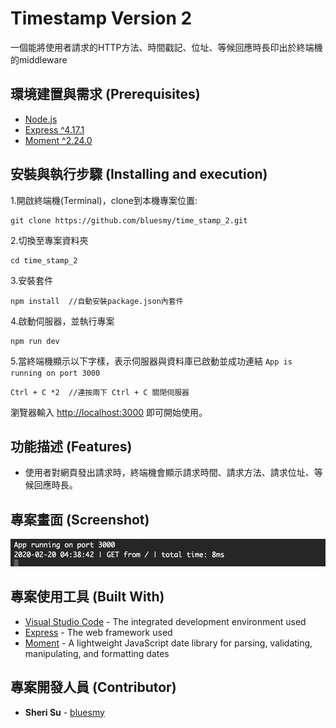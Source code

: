 # Timestamp Version 2

一個能將使用者請求的HTTP方法、時間戳記、位址、等候回應時長印出於終端機的middleware

## 環境建置與需求 (Prerequisites)

* [Node.js](https://nodejs.org/)
* [Express ^4.17.1](https://expressjs.com)
* [Moment ^2.24.0](https://www.npmjs.com/package/moment)


## 安裝與執行步驟 (Installing and execution)

1.開啟終端機(Terminal)，clone到本機專案位置:

```
git clone https://github.com/bluesmy/time_stamp_2.git
```

2.切換至專案資料夾

```
cd time_stamp_2
```

3.安裝套件
```
npm install  //自動安裝package.json內套件
```

4.啟動伺服器，並執行專案

```
npm run dev
```

5.當終端機顯示以下字樣，表示伺服器與資料庫已啟動並成功連結
`App is running on port 3000`

```
Ctrl + C *2  //連按兩下 Ctrl + C 關閉伺服器
```

瀏覽器輸入 [http://localhost:3000](http://localhost:3000) 即可開始使用。

## 功能描述 (Features)

- 使用者對網頁發出請求時，終端機會顯示請求時間、請求方法、請求位址、等候回應時長。

## 專案畫面 (Screenshot)

![終端機截圖](./screenshot.png)

## 專案使用工具 (Built With)

* [Visual Studio Code](https://code.visualstudio.com/) - The integrated development environment used
* [Express](https://expressjs.com) - The web framework used
* [Moment](https://www.npmjs.com/package/moment) - A lightweight JavaScript date library for parsing, validating, manipulating, and formatting dates

## 專案開發人員 (Contributor)

* **Sheri Su** - [bluesmy](https://github.com/bluesmy)
